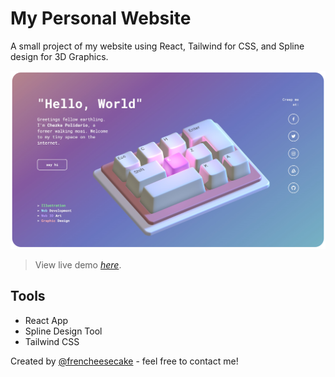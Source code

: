 # My Personal Website

A small project of my website using React, Tailwind for CSS, and Spline design for 3D Graphics.

![Example screenshot](./screenshot.png)
> View live demo [_here_](http://frencheesecake.github.io/personal-website/).

## Tools
- React App
- Spline Design Tool
- Tailwind CSS


Created by [@frencheesecake](https://github.com/frencheesecake) - feel free to contact me!
